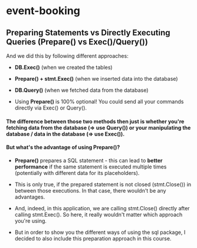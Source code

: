 # event-booking

## Preparing Statements vs Directly Executing Queries (Prepare() vs Exec()/Query())

And we did this by following different approaches:

- **DB.Exec()** (when we created the tables)

- **Prepare() + stmt.Exec()** (when we inserted data into the database)

- **DB.Query()** (when we fetched data from the database)

- Using **Prepare()** is 100% optional! You could send all your commands directly via Exec() or Query().


#### The difference between those two methods then just is whether you're fetching data from the database (=> use Query()) or your manipulating the database / data in the database (=> use Exec()).

#### But what's the advantage of using Prepare()?

- **Prepare()** prepares a SQL statement - this can lead to **better performance** if the same statement is executed multiple times (potentially with different data for its placeholders).

- This is only true, if the prepared statement is not closed (stmt.Close()) in between those executions. In that case, there wouldn't be any advantages.

- And, indeed, in this application, we are calling stmt.Close() directly after calling stmt.Exec(). So here, it really wouldn't matter which approach you're using.

- But in order to show you the different ways of using the sql package, I decided to also include this preparation approach in this course.